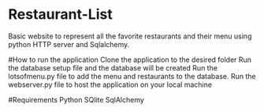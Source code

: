 # Restaurant-List
Basic website to represent all the favorite restaurants and their menu using python HTTP server and Sqlalchemy. 

#How to run the application
Clone the application to the desired folder 
Run the database setup file and the database will be created
Run the lotsofmenu.py file to add the menu and restaurants to the database. 
Run the webserver.py file to host the application on your local machine

#Requirements 
Python 
SQlite
SqlAlchemy 



